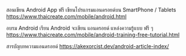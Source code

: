 สอนเขียน Android App ฟรี เขียนโปรแกรมแอนดรอยด์บน SmartPhone / Tablets
https://www.thaicreate.com/mobile/android.html

อบรม Android เรียน Android จะเขียน แอนดรอยด์ แหล่งความรู้แบบ ฟรี ๆ 
https://www.thaicreate.com/mobile/android-training-free-tutorial.html

สารบัญบทความแอนดรอยด์
https://akexorcist.dev/android-article-index/
